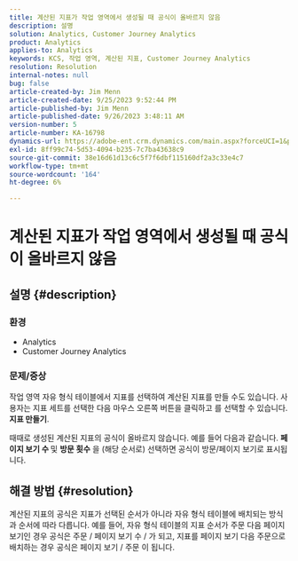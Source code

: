 ```yaml
---
title: 계산된 지표가 작업 영역에서 생성될 때 공식이 올바르지 않음
description: 설명
solution: Analytics, Customer Journey Analytics
product: Analytics
applies-to: Analytics
keywords: KCS, 작업 영역, 계산된 지표, Customer Journey Analytics
resolution: Resolution
internal-notes: null
bug: false
article-created-by: Jim Menn
article-created-date: 9/25/2023 9:52:44 PM
article-published-by: Jim Menn
article-published-date: 9/26/2023 3:48:11 AM
version-number: 5
article-number: KA-16798
dynamics-url: https://adobe-ent.crm.dynamics.com/main.aspx?forceUCI=1&pagetype=entityrecord&etn=knowledgearticle&id=15729ad8-ed5b-ee11-be6f-6045bd006268
exl-id: 8ff99c74-5d53-4094-b235-7c7ba43638c9
source-git-commit: 38e16d61d13c6c5f7f6dbf115160df2a3c33e4c7
workflow-type: tm+mt
source-wordcount: '164'
ht-degree: 6%

---
```


# 계산된 지표가 작업 영역에서 생성될 때 공식이 올바르지 않음

## 설명 {#description}


### <b>환경</b>

- Analytics
- Customer Journey Analytics


### <b>문제/증상</b>

작업 영역 자유 형식 테이블에서 지표를 선택하여 계산된 지표를 만들 수도 있습니다. 사용자는 지표 세트를 선택한 다음 마우스 오른쪽 버튼을 클릭하고 를 선택할 수 있습니다. <b>지표 만들기</b>.

때때로 생성된 계산된 지표의 공식이 올바르지 않습니다. 예를 들어 다음과 같습니다. <b>페이지 보기 수 </b>및 <b>방문 횟수</b> 을 (해당 순서로) 선택하면 공식이 방문/페이지 보기로 표시됩니다.


## 해결 방법 {#resolution}


계산된 지표의 공식은 지표가 선택된 순서가 아니라 자유 형식 테이블에 배치되는 방식과 순서에 따라 다릅니다. 예를 들어, 자유 형식 테이블의 지표 순서가 주문 다음 페이지 보기인 경우 공식은 주문 / 페이지 보기 수 / 가 되고, 지표를 페이지 보기 다음 주문으로 배치하는 경우 공식은 페이지 보기 / 주문 이 됩니다.
